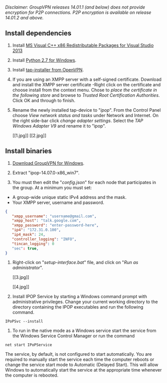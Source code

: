 _Disclaimer: GroupVPN releases 14.01.1 (and below) does not provide encryption for P2P connections. P2P encryption is available on release 14.01.2 and above._

## Install dependencies

1. Install [MS Visual C++ x86 Redistributable Packages for Visual Studio 2013](http://www.microsoft.com/en-us/download/details.aspx?id=40784)

1. Install [Python 2.7 for Windows](http://www.python.org/ftp/python/2.7.5/python-2.7.5.msi).

2. Install [tap-installer from OpenVPN](http://swupdate.openvpn.org/community/releases/tap-windows-9.9.2_3.exe).

3. If you are using an XMPP server with a self-signed certificate. Download and install the XMPP server certificate -Right click on the certificate and choose install from the context menu. Chose to _place the certificate in the following store_ and browse to _Trusted Root Certification Authorities_. Click OK and through to finish.

4. Rename the newly installed tap-device to "_ipop_".
From the Control Panel choose _View network status and tasks_ under Network and Internet. On the right side-bar click _change adapter settings_. Select the _TAP Windows Adapter V9_ and rename it to "ipop".

    [[1.jpg]]
    [[2.jpg]]

## Install binaries

1. [Download GroupVPN for Windows](http://goo.gl/t7HxnU).

1. Extract "ipop-14.07.0-x86_win7".

1. You must then edit the  "_config.json_" for each node that participates in the group. At a minimum you must set:
 * A group-wide unique static IPv4 address and the mask.
 * Your XMPP server, username and password.

 ``` json
{
    "xmpp_username": "username@gmail.com",
    "xmpp_host": "talk.google.com",
    "xmpp_password": "enter-password-here",
    "ip4": "172.31.0.100",
    "ip4_mask": 24,
    "controller_logging": "INFO",
    "tincan_logging": 0
    "sec": true, 
}
 ```

1. Right-click on "_setup-interface.bat_" file, and click on
    "_Run as administrator_".

    [[3.jpg]]

    [[4.jpg]]

1. Install IPOP Service by starting a Windows command prompt with administrative privileges. Change your current working directory to the directory containing the IPOP executables and run the following command.
 ```
IPoPSvc --install
 ```

1. To run in the native mode as a Windows service start the service from the Windows Service Control Manager or run the command
 ```
net start IPoPService
 ```

The service, by default, is not configured to start automatically. You are required to manually start the service each time the computer reboots or change the service start mode to Automatic (Delayed Start). This will allow Windows to automatically start the service at the appropriate time whenever the computer is rebooted.
